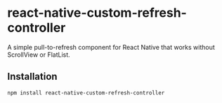 # react-native-custom-refresh-controller

A simple pull-to-refresh component for React Native that works without ScrollView or FlatList.

## Installation

```bash
npm install react-native-custom-refresh-controller
